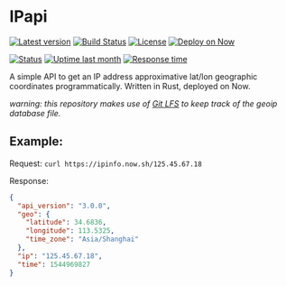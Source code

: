 # IPapi

[![Latest version](https://badgen.net/github/release/GitSquared/ipapi/stable)](https://github.com/GitSquared/ipapi/releases) [![Build Status](https://travis-ci.org/GitSquared/ipapi.svg?branch=master)](https://travis-ci.org/GitSquared/ipapi) [![License](https://badgen.net/github/license/GitSquared/ipapi)](https://github.com/GitSquared/ipapi/blob/master/LICENSE) [![Deploy on Now](https://badgen.net/badge/%E2%96%B2/$%20now%20GitSquared%2Fipapi/222)](https://zeit.co/now)

[![Status](https://badgen.net/uptime-robot/status/m780808113-bb87869d57d6e78dcf1163a3)](https://stats.uptimerobot.com/l783guwKl) [![Uptime last month](https://badgen.net/uptime-robot/month/m780808113-bb87869d57d6e78dcf1163a3)](https://stats.uptimerobot.com/l783guwKl) [![Response time](https://badgen.net/uptime-robot/response/m780808113-bb87869d57d6e78dcf1163a3)](https://stats.uptimerobot.com/l783guwKl)

A simple API to get an IP address approximative lat/lon geographic coordinates programmatically. Written in Rust, deployed on Now.

*warning: this repository makes use of [Git LFS](https://git-lfs.github.com) to keep track of the geoip database file.*

## Example:

Request:
`curl https://ipinfo.now.sh/125.45.67.18`

Response:
```json
{
  "api_version": "3.0.0",
  "geo": {
    "latitude": 34.6836,
    "longitude": 113.5325,
    "time_zone": "Asia/Shanghai"
  },
  "ip": "125.45.67.18",
  "time": 1544969827
}
```
